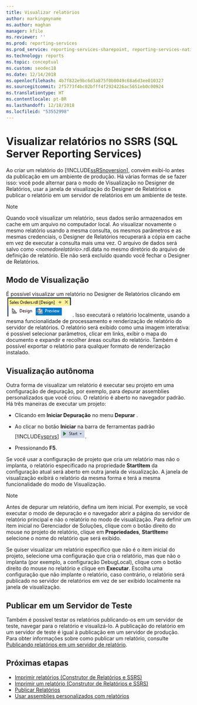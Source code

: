 ```yaml
---
title: Visualizar relatórios
author: markingmyname
ms.author: maghan
manager: kfile
ms.reviewer: ''
ms.prod: reporting-services
ms.prod_service: reporting-services-sharepoint, reporting-services-native
ms.technology: reports
ms.topic: conceptual
ms.custom: seodec18
ms.date: 12/14/2018
ms.openlocfilehash: 4b7f822e9bc6d3a875f0b0049c68a6d3ee010327
ms.sourcegitcommit: 2f5773f4bc02bfff4f2924226ac5651eb0c00924
ms.translationtype: HT
ms.contentlocale: pt-BR
ms.lasthandoff: 12/18/2018
ms.locfileid: "53552998"
---
```

# <a name="preview-reports-in-sql-server-reporting-services-ssrs"></a>Visualizar relatórios no SSRS (SQL Server Reporting Services)

  Ao criar um relatório do [!INCLUDE[ssRSnoversion](../../includes/ssrsnoversion-md.md)], convém exibi-lo antes da publicação em um ambiente de produção. Há várias formas de se fazer isso: você pode alternar para o modo de Visualização no Designer de Relatórios, usar a janela de visualização do Designer de Relatórios e publicar o relatório em um servidor de relatórios em um ambiente de teste.  
  
> [!NOTE]  
> Quando você visualizar um relatório, seus dados serão armazenados em cache em um arquivo no computador local. Ao visualizar novamente o mesmo relatório usando a mesma consulta, os mesmos parâmetros e as mesmas credenciais, o Designer de Relatórios recuperará a cópia em cache em vez de executar a consulta mais uma vez. O arquivo de dados será salvo como *\<nomedorelatório>*.rdl.data no mesmo diretório do arquivo de definição de relatório. Ele não será excluído quando você fechar o Designer de Relatórios.  
  
## <a name="preview-mode"></a>Modo de Visualização

 É possível visualizar um relatório no Designer de Relatórios clicando em ![ssrs_ssdt_preview](../../reporting-services/media/ssrs-ssdt-preview.png "ssrs_ssdt_preview"). Isso executará o relatório localmente, usando a mesma funcionalidade de processamento e renderização de relatório do servidor de relatórios. O relatório será exibido como uma imagem interativa: é possível selecionar parâmetros, clicar em links, exibir o mapa do documento e expandir e recolher áreas ocultas do relatório. Também é possível exportar o relatório para qualquer formato de renderização instalado.  
  
## <a name="standalone-preview"></a>Visualização autônoma

 Outra forma de visualizar um relatório é executar seu projeto em uma configuração de depuração, por exemplo, para depurar assemblies personalizados que você criou. O relatório é aberto no navegador padrão. Há três maneiras de executar um projeto:  
  
- Clicando em **Iniciar Depuração** no menu **Depurar** .  
  
- Ao clicar no botão **Iniciar** na barra de ferramentas padrão [!INCLUDE[vsprvs](../../includes/vsprvs-md.md)] ![ssrs_ssdt_startdebug](../../reporting-services/reports/media/ssrs-ssdt-startdebug.png "ssrs_ssdt_startdebug").  
  
- Pressionando **F5**.  
  
 Se você usar a configuração de projeto que cria um relatório mas não o implanta, o relatório especificado na propriedade **StartItem** da configuração atual será aberto em outra janela de visualização. A janela de visualização exibirá o relatório da mesma forma e terá a mesma funcionalidade do modo de Visualização.  
  
> [!NOTE]  
> Antes de depurar um relatório, defina um item inicial. Por exemplo, se você executar o modo de depuração e o navegador abrir a página do servidor de relatório principal e não o relatório no modo de visualização. Para definir um item inicial no Gerenciador de Soluções, clique com o botão direito do mouse no projeto de relatório, clique em **Propriedades**, **StartItem**e selecione o nome do relatório que será exibido.  
  
 Se quiser visualizar um relatório específico que não é o item inicial do projeto, selecione uma configuração que cria o relatório, mas que não o implanta (por exemplo, a configuração DebugLocal), clique com o botão direito do mouse no relatório e clique em **Executar**. Escolha uma configuração que não implante o relatório, caso contrário, o relatório será publicado no servidor de relatórios em vez de ser exibido localmente na janela de visualização.  
  
## <a name="publish-to-a-test-server"></a>Publicar em um Servidor de Teste

 Também é possível testar os relatórios publicando-os em um servidor de teste, navegar para o relatório e visualizá-lo. A publicação do relatório em um servidor de teste é igual à publicação em um servidor de produção. Para obter informações sobre como publicar um relatório, consulte [Publicando relatórios em um servidor de relatório](../../reporting-services/reports/publishing-reports-to-a-report-server.md).  
  
## <a name="next-steps"></a>Próximas etapas

 - [Imprimir relatórios &#40;Construtor de Relatórios e SSRS&#41;](../../reporting-services/report-builder/print-reports-report-builder-and-ssrs.md)
 - [Imprimir um relatório &#40;Construtor de Relatórios e SSRS&#41;](../../reporting-services/report-builder/print-a-report-report-builder-and-ssrs.md)
 - [Publicar Relatórios](https://msdn.microsoft.com/library/ef5a514e-e818-4041-a8b0-15835f9a046b)
 - [Usar assemblies personalizados com relatórios](../../reporting-services/custom-assemblies/using-custom-assemblies-with-reports.md)